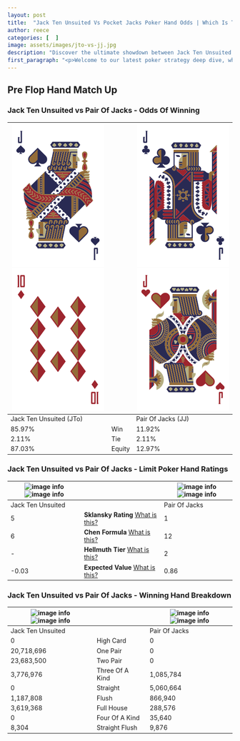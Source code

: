 ```yaml
---
layout: post
title:  "Jack Ten Unsuited Vs Pocket Jacks Poker Hand Odds | Which Is The Better Hand In Poker? A Complete Guide"
author: reece
categories: [  ]
image: assets/images/jto-vs-jj.jpg
description: "Discover the ultimate showdown between Jack Ten Unsuited and Pair Of Jacks in poker! Uncover the odds, strategies, and scenarios where one hand triumphs over the other. Get ready to up your poker game with this thrilling analysis."
first_paragraph: "<p>Welcome to our latest poker strategy deep dive, where we're pitting two distinct hands against each other in a high-stakes showdown: Jack Ten Unsuited vs Pair Of Jacks.</p><p>In the dynamic world of poker, every decision counts, and knowing which hand holds the upper hand is key to your success at the table.</p><p>In this article, we'll dissect these two hands, explore the scenarios where one dominates the other, and equip you with the knowledge to make strategic choices that can tip the odds in your favor.</p><p>Get ready to unravel the intriguing dynamics of these poker hands and elevate your game to new heights.</p>"
---
```




[comment]: # (sp0)

## Pre Flop Hand Match Up

<div class="table hand-ratings" markdown="1"> 



### Jack Ten Unsuited vs Pair Of Jacks - Odds Of Winning


    
| ![image info](assets/images/hand1/j.png) ![image info](assets/images/hand1/to.png) |  | ![image info](assets/images/hand2/j.png) ![image info](assets/images/hand2/jo.png) |
| -------- | -------- | -------- |
| Jack Ten Unsuited (JTo) |  | Pair Of Jacks (JJ) |
| 85.97% | Win | 11.92% |
| 2.11% | Tie | 2.11% |
| 87.03% | Equity | 12.97% |




[comment]: # (sp1)



### Jack Ten Unsuited vs Pair Of Jacks - Limit Poker Hand Ratings


    
| ![image info](https://www.riverpairs.com/assets/images/hand1/j.png) ![image info](https://www.riverpairs.com/assets/images/hand1/to.png) |  | ![image info](https://www.riverpairs.com/assets/images/hand2/j.png) ![image info](https://www.riverpairs.com/assets/images/hand2/jo.png) |
| -------- | -------- | -------- |
| Jack Ten Unsuited |  | Pair Of Jacks |
| 5 | **Sklansky Rating** [What is this?](/sklansky-rating-explained) | 1 |
| 6 | **Chen Formula** [What is this?](/chen-formula-explained) | 12 |
| - | **Hellmuth Tier** [What is this?](/Hellmuth-tier-explained) | 2 |
| -0.03 | **Expected Value** [What is this?](/expected-value-explained) | 0.86 |




[comment]: # (sp2)



### Jack Ten Unsuited vs Pair Of Jacks - Winning Hand Breakdown


    
| ![image info](https://www.riverpairs.com/assets/images/hand1/j.png) ![image info](https://www.riverpairs.com/assets/images/hand1/to.png) |  | ![image info](https://www.riverpairs.com/assets/images/hand2/j.png) ![image info](https://www.riverpairs.com/assets/images/hand2/jo.png) |
| -------- | -------- | -------- |
| Jack Ten Unsuited |  | Pair Of Jacks |
| 0 | High Card | 0 |
| 20,718,696 | One Pair | 0 |
| 23,683,500 | Two Pair | 0 |
| 3,776,976 | Three Of A Kind | 1,085,784 |
| 0 | Straight | 5,060,664 |
| 1,187,808 | Flush | 866,940 |
| 3,619,368 | Full House | 288,576 |
| 0 | Four Of A Kind | 35,640 |
| 8,304 | Straight Flush | 9,876 |




[comment]: # (sp3)



</div>

[comment]: # (sp4)



[comment]: # (sp5)

